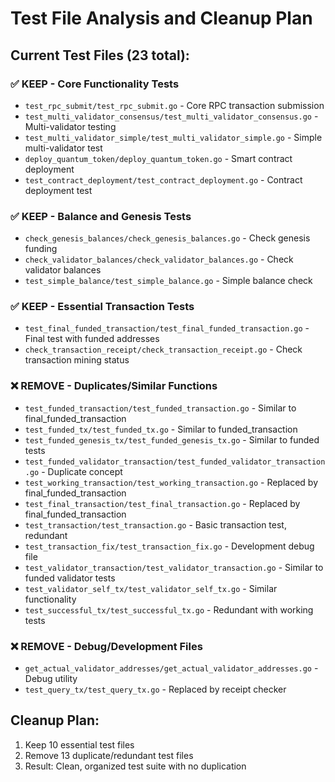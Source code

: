# Test File Analysis and Cleanup Plan

## Current Test Files (23 total):

### ✅ KEEP - Core Functionality Tests
- `test_rpc_submit/test_rpc_submit.go` - Core RPC transaction submission
- `test_multi_validator_consensus/test_multi_validator_consensus.go` - Multi-validator testing  
- `test_multi_validator_simple/test_multi_validator_simple.go` - Simple multi-validator test
- `deploy_quantum_token/deploy_quantum_token.go` - Smart contract deployment
- `test_contract_deployment/test_contract_deployment.go` - Contract deployment test

### ✅ KEEP - Balance and Genesis Tests  
- `check_genesis_balances/check_genesis_balances.go` - Check genesis funding
- `check_validator_balances/check_validator_balances.go` - Check validator balances
- `test_simple_balance/test_simple_balance.go` - Simple balance check

### ✅ KEEP - Essential Transaction Tests
- `test_final_funded_transaction/test_final_funded_transaction.go` - Final test with funded addresses
- `check_transaction_receipt/check_transaction_receipt.go` - Check transaction mining status

### ❌ REMOVE - Duplicates/Similar Functions
- `test_funded_transaction/test_funded_transaction.go` - Similar to final_funded_transaction
- `test_funded_tx/test_funded_tx.go` - Similar to funded_transaction  
- `test_funded_genesis_tx/test_funded_genesis_tx.go` - Similar to funded tests
- `test_funded_validator_transaction/test_funded_validator_transaction.go` - Duplicate concept
- `test_working_transaction/test_working_transaction.go` - Replaced by final_funded_transaction
- `test_final_transaction/test_final_transaction.go` - Replaced by final_funded_transaction
- `test_transaction/test_transaction.go` - Basic transaction test, redundant
- `test_transaction_fix/test_transaction_fix.go` - Development debug file
- `test_validator_transaction/test_validator_transaction.go` - Similar to funded validator tests
- `test_validator_self_tx/test_validator_self_tx.go` - Similar functionality
- `test_successful_tx/test_successful_tx.go` - Redundant with working tests

### ❌ REMOVE - Debug/Development Files  
- `get_actual_validator_addresses/get_actual_validator_addresses.go` - Debug utility
- `test_query_tx/test_query_tx.go` - Replaced by receipt checker

## Cleanup Plan:
1. Keep 10 essential test files
2. Remove 13 duplicate/redundant test files  
3. Result: Clean, organized test suite with no duplication